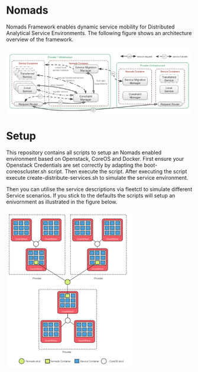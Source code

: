 Nomads
======

Nomads Framework enables dynamic service mobility for Distributed Analytical Service Environments. The following figure shows an architecture
 overview of the framework.


![alt tag](https://raw.githubusercontent.com/jomis/nomads/master/complementary/framework_overview.png)


Setup
=====

This repository contains all scripts to setup an Nomads enabled environment based on Openstack, CoreOS and Docker. First
ensure your Openstack Credentials are set correctly by adapting the boot-coreoscluster.sh script. Then execute the script.
After executing the script execute create-distribute-services.sh to simulate the service environment.

Then you can utilise the service descriptions via fleetctl to simulate different Service scenarios. If you stick to the defaults
the scripts will setup an enivornment as illustrated in the figure below.

![alt tag](https://raw.githubusercontent.com/jomis/nomads/master/complementary/deployment_overview.png)


